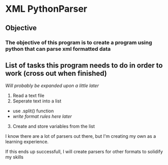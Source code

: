 # XML PythonParser
## Objective
### The objective of this program is to create a program using python that can parse xml formatted data

## List of tasks this program needs to do in order to work (cross out when finished)
_Will probably be expanded upon a little later_
1. Read a text file
2. Seperate text into a list
  - use .split() function
  - _write format rules here later_
3. Create and store variables from the list

I know there are a lot of parsers out there, but I'm creating my own as a learning experience.

If this ends up successfull, I will create parsers for other formats to solidify my skills


